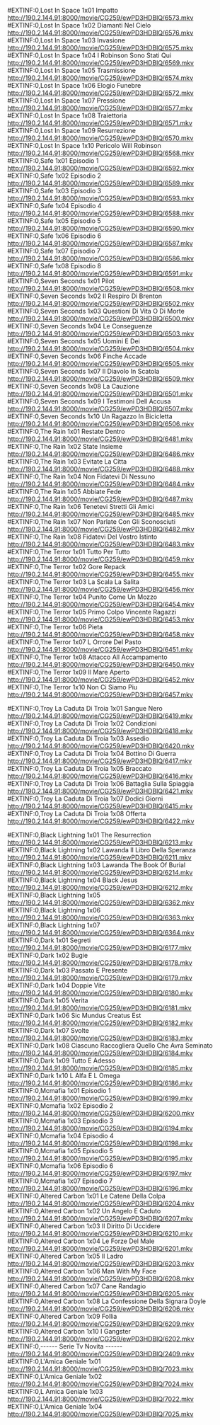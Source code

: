 
#EXTINF:0,Lost In Space 1x01 Impatto
http://190.2.144.91:8000/movie/CG259/ewPD3HDBlQ/6573.mkv
#EXTINF:0,Lost In Space 1x02 Diamanti Nel Cielo
http://190.2.144.91:8000/movie/CG259/ewPD3HDBlQ/6576.mkv
#EXTINF:0,Lost In Space 1x03 Invasione
http://190.2.144.91:8000/movie/CG259/ewPD3HDBlQ/6575.mkv
#EXTINF:0,Lost In Space 1x04 I Robinson Sono Stati Qui
http://190.2.144.91:8000/movie/CG259/ewPD3HDBlQ/6569.mkv
#EXTINF:0,Lost In Space 1x05 Trasmissione
http://190.2.144.91:8000/movie/CG259/ewPD3HDBlQ/6574.mkv
#EXTINF:0,Lost In Space 1x06 Elogio Funebre
http://190.2.144.91:8000/movie/CG259/ewPD3HDBlQ/6572.mkv
#EXTINF:0,Lost In Space 1x07 Pressione
http://190.2.144.91:8000/movie/CG259/ewPD3HDBlQ/6577.mkv
#EXTINF:0,Lost In Space 1x08 Traiettoria
http://190.2.144.91:8000/movie/CG259/ewPD3HDBlQ/6571.mkv
#EXTINF:0,Lost In Space 1x09 Resurrezione
http://190.2.144.91:8000/movie/CG259/ewPD3HDBlQ/6570.mkv
#EXTINF:0,Lost In Space 1x10 Pericolo Will Robinson
http://190.2.144.91:8000/movie/CG259/ewPD3HDBlQ/6568.mkv
#EXTINF:0,Safe 1x01 Episodio 1
http://190.2.144.91:8000/movie/CG259/ewPD3HDBlQ/6592.mkv
#EXTINF:0,Safe 1x02 Episodio 2
http://190.2.144.91:8000/movie/CG259/ewPD3HDBlQ/6589.mkv
#EXTINF:0,Safe 1x03 Episodio 3
http://190.2.144.91:8000/movie/CG259/ewPD3HDBlQ/6593.mkv
#EXTINF:0,Safe 1x04 Episodio 4
http://190.2.144.91:8000/movie/CG259/ewPD3HDBlQ/6588.mkv
#EXTINF:0,Safe 1x05 Episodio 5
http://190.2.144.91:8000/movie/CG259/ewPD3HDBlQ/6590.mkv
#EXTINF:0,Safe 1x06 Episodio 6
http://190.2.144.91:8000/movie/CG259/ewPD3HDBlQ/6587.mkv
#EXTINF:0,Safe 1x07 Episodio 7
http://190.2.144.91:8000/movie/CG259/ewPD3HDBlQ/6586.mkv
#EXTINF:0,Safe 1x08 Episodio 8
http://190.2.144.91:8000/movie/CG259/ewPD3HDBlQ/6591.mkv
#EXTINF:0,Seven Seconds 1x01 Pilot
http://190.2.144.91:8000/movie/CG259/ewPD3HDBlQ/6508.mkv
#EXTINF:0,Seven Seconds 1x02 Il Respiro Di Brenton
http://190.2.144.91:8000/movie/CG259/ewPD3HDBlQ/6502.mkv
#EXTINF:0,Seven Seconds 1x03 Questioni Di Vita O Di Morte
http://190.2.144.91:8000/movie/CG259/ewPD3HDBlQ/6500.mkv
#EXTINF:0,Seven Seconds 1x04 Le Conseguenze
http://190.2.144.91:8000/movie/CG259/ewPD3HDBlQ/6503.mkv
#EXTINF:0,Seven Seconds 1x05 Uomini E Dei
http://190.2.144.91:8000/movie/CG259/ewPD3HDBlQ/6504.mkv
#EXTINF:0,Seven Seconds 1x06 Finche Accade
http://190.2.144.91:8000/movie/CG259/ewPD3HDBlQ/6505.mkv
#EXTINF:0,Seven Seconds 1x07 Il Diavolo In Scatola
http://190.2.144.91:8000/movie/CG259/ewPD3HDBlQ/6509.mkv
#EXTINF:0,Seven Seconds 1x08 La Cauzione
http://190.2.144.91:8000/movie/CG259/ewPD3HDBlQ/6501.mkv
#EXTINF:0,Seven Seconds 1x09 I Testimoni Dell Accusa
http://190.2.144.91:8000/movie/CG259/ewPD3HDBlQ/6507.mkv
#EXTINF:0,Seven Seconds 1x10 Un Ragazzo In Bicicletta
http://190.2.144.91:8000/movie/CG259/ewPD3HDBlQ/6506.mkv
#EXTINF:0,The Rain 1x01 Restate Dentro
http://190.2.144.91:8000/movie/CG259/ewPD3HDBlQ/6481.mkv
#EXTINF:0,The Rain 1x02 State Insieme
http://190.2.144.91:8000/movie/CG259/ewPD3HDBlQ/6486.mkv
#EXTINF:0,The Rain 1x03 Evitate La Citta
http://190.2.144.91:8000/movie/CG259/ewPD3HDBlQ/6488.mkv
#EXTINF:0,The Rain 1x04 Non Fidatevi Di Nessuno
http://190.2.144.91:8000/movie/CG259/ewPD3HDBlQ/6484.mkv
#EXTINF:0,The Rain 1x05 Abbiate Fede
http://190.2.144.91:8000/movie/CG259/ewPD3HDBlQ/6487.mkv
#EXTINF:0,The Rain 1x06 Tenetevi Stretti Gli Amici
http://190.2.144.91:8000/movie/CG259/ewPD3HDBlQ/6485.mkv
#EXTINF:0,The Rain 1x07 Non Parlate Con Gli Sconosciuti
http://190.2.144.91:8000/movie/CG259/ewPD3HDBlQ/6482.mkv
#EXTINF:0,The Rain 1x08 Fidatevi Del Vostro Istinto
http://190.2.144.91:8000/movie/CG259/ewPD3HDBlQ/6483.mkv
#EXTINF:0,The Terror 1x01 Tutto Per Tutto
http://190.2.144.91:8000/movie/CG259/ewPD3HDBlQ/6459.mkv
#EXTINF:0,The Terror 1x02 Gore Repack
http://190.2.144.91:8000/movie/CG259/ewPD3HDBlQ/6455.mkv
#EXTINF:0,The Terror 1x03 La Scala La Salita
http://190.2.144.91:8000/movie/CG259/ewPD3HDBlQ/6456.mkv
#EXTINF:0,The Terror 1x04 Punito Come Un Mozzo
http://190.2.144.91:8000/movie/CG259/ewPD3HDBlQ/6454.mkv
#EXTINF:0,The Terror 1x05 Primo Colpo Vincente Ragazzi
http://190.2.144.91:8000/movie/CG259/ewPD3HDBlQ/6453.mkv
#EXTINF:0,The Terror 1x06 Pieta
http://190.2.144.91:8000/movie/CG259/ewPD3HDBlQ/6458.mkv
#EXTINF:0,The Terror 1x07 L Orrore Del Pasto
http://190.2.144.91:8000/movie/CG259/ewPD3HDBlQ/6451.mkv
#EXTINF:0,The Terror 1x08 Attacco All Accampamento
http://190.2.144.91:8000/movie/CG259/ewPD3HDBlQ/6450.mkv
#EXTINF:0,The Terror 1x09 Il Mare Aperto
http://190.2.144.91:8000/movie/CG259/ewPD3HDBlQ/6452.mkv
#EXTINF:0,The Terror 1x10 Non Ci Siamo Piu
http://190.2.144.91:8000/movie/CG259/ewPD3HDBlQ/6457.mkv

#EXTINF:0,Troy La Caduta Di Troia 1x01 Sangue Nero
http://190.2.144.91:8000/movie/CG259/ewPD3HDBlQ/6419.mkv
#EXTINF:0,Troy La Caduta Di Troia 1x02 Condizioni
http://190.2.144.91:8000/movie/CG259/ewPD3HDBlQ/6418.mkv
#EXTINF:0,Troy La Caduta Di Troia 1x03 Assedio
http://190.2.144.91:8000/movie/CG259/ewPD3HDBlQ/6420.mkv
#EXTINF:0,Troy La Caduta Di Troia 1x04 Bottino Di Guerra
http://190.2.144.91:8000/movie/CG259/ewPD3HDBlQ/6417.mkv
#EXTINF:0,Troy La Caduta Di Troia 1x05 Braccato
http://190.2.144.91:8000/movie/CG259/ewPD3HDBlQ/6416.mkv
#EXTINF:0,Troy La Caduta Di Troia 1x06 Battaglia Sulla Spiaggia
http://190.2.144.91:8000/movie/CG259/ewPD3HDBlQ/6421.mkv
#EXTINF:0,Troy La Caduta Di Troia 1x07 Dodici Giorni
http://190.2.144.91:8000/movie/CG259/ewPD3HDBlQ/6415.mkv
#EXTINF:0,Troy La Caduta Di Troia 1x08 Offerta
http://190.2.144.91:8000/movie/CG259/ewPD3HDBlQ/6422.mkv

#EXTINF:0,Black Lightning 1x01 The Resurrection
http://190.2.144.91:8000/movie/CG259/ewPD3HDBlQ/6213.mkv
#EXTINF:0,Black Lightning 1x02 Lawanda Il Libro Della Speranza
http://190.2.144.91:8000/movie/CG259/ewPD3HDBlQ/6211.mkv
#EXTINF:0,Black Lightning 1x03 Lawanda The Book Of Burial
http://190.2.144.91:8000/movie/CG259/ewPD3HDBlQ/6214.mkv
#EXTINF:0,Black Lightning 1x04 Black Jesus
http://190.2.144.91:8000/movie/CG259/ewPD3HDBlQ/6212.mkv
#EXTINF:0,Black Lightning 1x05
http://190.2.144.91:8000/movie/CG259/ewPD3HDBlQ/6362.mkv
#EXTINF:0,Black Lightning 1x06
http://190.2.144.91:8000/movie/CG259/ewPD3HDBlQ/6363.mkv
#EXTINF:0,Black Lightning 1x07
http://190.2.144.91:8000/movie/CG259/ewPD3HDBlQ/6364.mkv
#EXTINF:0,Dark 1x01 Segreti
http://190.2.144.91:8000/movie/CG259/ewPD3HDBlQ/6177.mkv
#EXTINF:0,Dark 1x02 Bugie
http://190.2.144.91:8000/movie/CG259/ewPD3HDBlQ/6178.mkv
#EXTINF:0,Dark 1x03 Passato E Presente
http://190.2.144.91:8000/movie/CG259/ewPD3HDBlQ/6179.mkv
#EXTINF:0,Dark 1x04 Doppie Vite
http://190.2.144.91:8000/movie/CG259/ewPD3HDBlQ/6180.mkv
#EXTINF:0,Dark 1x05 Verita
http://190.2.144.91:8000/movie/CG259/ewPD3HDBlQ/6181.mkv
#EXTINF:0,Dark 1x06 Sic Mundus Creatus Est
http://190.2.144.91:8000/movie/CG259/ewPD3HDBlQ/6182.mkv
#EXTINF:0,Dark 1x07 Svolte
http://190.2.144.91:8000/movie/CG259/ewPD3HDBlQ/6183.mkv
#EXTINF:0,Dark 1x08 Ciascuno Raccogliera Quello Che Avra Seminato
http://190.2.144.91:8000/movie/CG259/ewPD3HDBlQ/6184.mkv
#EXTINF:0,Dark 1x09 Tutto E Adesso
http://190.2.144.91:8000/movie/CG259/ewPD3HDBlQ/6185.mkv
#EXTINF:0,Dark 1x10 L Alfa E L Omega
http://190.2.144.91:8000/movie/CG259/ewPD3HDBlQ/6186.mkv
#EXTINF:0,Mcmafia 1x01 Episodio 1
http://190.2.144.91:8000/movie/CG259/ewPD3HDBlQ/6199.mkv
#EXTINF:0,Mcmafia 1x02 Episodio 2
http://190.2.144.91:8000/movie/CG259/ewPD3HDBlQ/6200.mkv
#EXTINF:0,Mcmafia 1x03 Episodio 3
http://190.2.144.91:8000/movie/CG259/ewPD3HDBlQ/6194.mkv
#EXTINF:0,Mcmafia 1x04 Episodio 4
http://190.2.144.91:8000/movie/CG259/ewPD3HDBlQ/6198.mkv
#EXTINF:0,Mcmafia 1x05 Episodio 5
http://190.2.144.91:8000/movie/CG259/ewPD3HDBlQ/6195.mkv
#EXTINF:0,Mcmafia 1x06 Episodio 6
http://190.2.144.91:8000/movie/CG259/ewPD3HDBlQ/6197.mkv
#EXTINF:0,Mcmafia 1x07 Episodio 7
http://190.2.144.91:8000/movie/CG259/ewPD3HDBlQ/6196.mkv
#EXTINF:0,Altered Carbon 1x01 Le Catene Della Colpa
http://190.2.144.91:8000/movie/CG259/ewPD3HDBlQ/6204.mkv
#EXTINF:0,Altered Carbon 1x02 Un Angelo E Caduto
http://190.2.144.91:8000/movie/CG259/ewPD3HDBlQ/6207.mkv
#EXTINF:0,Altered Carbon 1x03 Il Diritto Di Uccidere
http://190.2.144.91:8000/movie/CG259/ewPD3HDBlQ/6210.mkv
#EXTINF:0,Altered Carbon 1x04 Le Forze Del Male
http://190.2.144.91:8000/movie/CG259/ewPD3HDBlQ/6201.mkv
#EXTINF:0,Altered Carbon 1x05 Il Ladro
http://190.2.144.91:8000/movie/CG259/ewPD3HDBlQ/6203.mkv
#EXTINF:0,Altered Carbon 1x06 Man With My Face
http://190.2.144.91:8000/movie/CG259/ewPD3HDBlQ/6208.mkv
#EXTINF:0,Altered Carbon 1x07 Cane Randagio
http://190.2.144.91:8000/movie/CG259/ewPD3HDBlQ/6205.mkv
#EXTINF:0,Altered Carbon 1x08 La Confessione Della Signara Doyle
http://190.2.144.91:8000/movie/CG259/ewPD3HDBlQ/6206.mkv
#EXTINF:0,Altered Carbon 1x09 Follia
http://190.2.144.91:8000/movie/CG259/ewPD3HDBlQ/6209.mkv
#EXTINF:0,Altered Carbon 1x10 I Gangster
http://190.2.144.91:8000/movie/CG259/ewPD3HDBlQ/6202.mkv
#EXTINF:0,------ Serie Tv Novita ------
http://190.2.144.91:8000/movie/CG259/ewPD3HDBlQ/2409.mkv
#EXTINF:0,L'Amica Geniale 1x01
http://190.2.144.91:8000/movie/CG259/ewPD3HDBlQ/7023.mkv
#EXTINF:0,L'Amica Geniale 1x02
http://190.2.144.91:8000/movie/CG259/ewPD3HDBlQ/7024.mkv
#EXTINF:0,L Amica Geniale 1x03
http://190.2.144.91:8000/movie/CG259/ewPD3HDBlQ/7022.mkv
#EXTINF:0,L'Amica Geniale 1x04
http://190.2.144.91:8000/movie/CG259/ewPD3HDBlQ/7025.mkv
